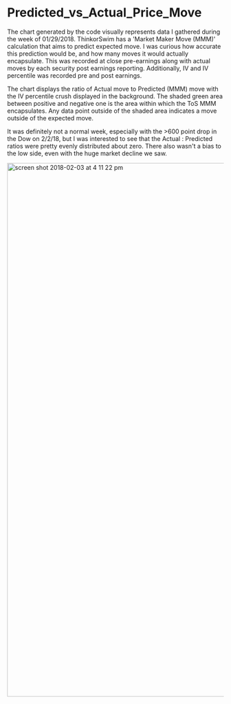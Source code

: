 # Predicted_vs_Actual_Price_Move

The chart generated by the code visually represents data I gathered during the week of 01/29/2018. ThinkorSwim has a 'Market Maker Move (MMM)' calculation that aims to predict expected move. I was curious how accurate this prediction would be, and how many moves it would actually encapsulate. This was recorded at close pre-earnings along with actual moves by each security post earnings reporting. Additionally, IV and IV percentile was recorded pre and post earnings.


The chart displays the ratio of Actual move to Predicted (MMM) move with the IV percentile crush displayed in the background. The shaded green area between positive and negative one is the area within which the ToS MMM encapsulates. Any data point outside of the shaded area indicates a move outside of the expected move.


It was definitely not a normal week, especially with the >600 point drop in the Dow on 2/2/18, but I was interested to see that the Actual : Predicted ratios were pretty evenly distributed about zero. There also wasn't a bias to the low side, even with the huge market decline we saw.


<img width="1242" alt="screen shot 2018-02-03 at 4 11 22 pm" src="https://user-images.githubusercontent.com/16856208/35771567-f0532886-08fc-11e8-9156-258d5a90e9d2.png">
